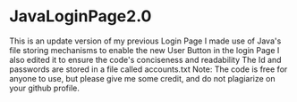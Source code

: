 # JavaLoginPage2.0
This is an update version of my previous Login Page
I made use of Java's file storing mechanisms to enable the new User Button in the login Page
I also edited it to ensure the code's conciseness and readability
The Id and passwords are stored in a file called accounts.txt
Note: The code is free for anyone to use, but please give me some credit, and do not plagiarize on your github profile. 
